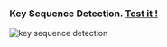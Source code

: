 ### Key Sequence Detection. [Test it !](https://strider99.github.io/key-sequence-detection/)

![key sequence detection](https://i.imgur.com/wum0Pjg.png)